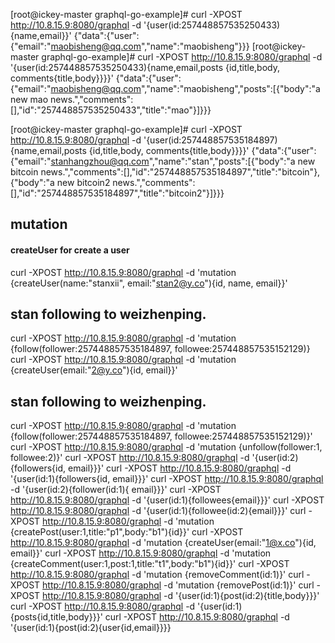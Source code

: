 [root@ickey-master graphql-go-example]# curl -XPOST http://10.8.15.9:8080/graphql -d '{user(id:257448857535250433){name,email}}'
{"data":{"user":{"email":"maobisheng@qq.com","name":"maobisheng"}}}
[root@ickey-master graphql-go-example]# curl -XPOST http://10.8.15.9:8080/graphql -d '{user(id:257448857535250433){name,email,posts {id,title,body, comments{title,body}}}}'
{"data":{"user":{"email":"maobisheng@qq.com","name":"maobisheng","posts":[{"body":"a new mao news.","comments":[],"id":"257448857535250433","title":"mao"}]}}}

[root@ickey-master graphql-go-example]# curl -XPOST http://10.8.15.9:8080/graphql -d '{user(id:257448857535184897){name,email,posts {id,title,body, comments{title,body}}}}'
{"data":{"user":{"email":"stanhangzhou@qq.com","name":"stan","posts":[{"body":"a new bitcoin news.","comments":[],"id":"257448857535184897","title":"bitcoin"},{"body":"a new bitcoin2 news.","comments":[],"id":"257448857535184897","title":"bitcoin2"}]}}}


## mutation
#### createUser for create a user
curl -XPOST http://10.8.15.9:8080/graphql -d 'mutation {createUser(name:"stanxii", email:"stan2@y.co"){id, name, email}}'


## stan following to weizhenping.
curl -XPOST http://10.8.15.9:8080/graphql -d 'mutation {follow(follower:257448857535184897, followee:257448857535152129)}
curl -XPOST http://10.8.15.9:8080/graphql -d 'mutation {createUser(email:"2@y.co"){id, email}}'

## stan following to weizhenping.
curl -XPOST http://10.8.15.9:8080/graphql -d 'mutation {follow(follower:257448857535184897, followee:257448857535152129)}'
curl -XPOST http://10.8.15.9:8080/graphql -d 'mutation {unfollow(follower:1, followee:2)}'
curl -XPOST http://10.8.15.9:8080/graphql -d '{user(id:2){followers{id, email}}}'
curl -XPOST http://10.8.15.9:8080/graphql -d '{user(id:1){followers{id, email}}}'
curl -XPOST http://10.8.15.9:8080/graphql -d '{user(id:2){follower(id:1){ email}}}'
curl -XPOST http://10.8.15.9:8080/graphql -d '{user(id:1){followees{email}}}'
curl -XPOST http://10.8.15.9:8080/graphql -d '{user(id:1){followee(id:2){email}}}'
curl -XPOST http://10.8.15.9:8080/graphql -d 'mutation {createPost(user:1,title:"p1",body:"b1"){id}}'
curl -XPOST http://10.8.15.9:8080/graphql -d 'mutation {createUser(email:"1@x.co"){id, email}}'
curl -XPOST http://10.8.15.9:8080/graphql -d 'mutation {createComment(user:1,post:1,title:"t1",body:"b1"){id}}'
curl -XPOST http://10.8.15.9:8080/graphql -d 'mutation {removeComment(id:1)}'
curl -XPOST http://10.8.15.9:8080/graphql -d 'mutation {removePost(id:1)}'
curl -XPOST http://10.8.15.9:8080/graphql -d '{user(id:1){post(id:2){title,body}}}'
curl -XPOST http://10.8.15.9:8080/graphql -d '{user(id:1){posts{id,title,body}}}'
curl -XPOST http://10.8.15.9:8080/graphql -d '{user(id:1){post(id:2){user{id,email}}}}
